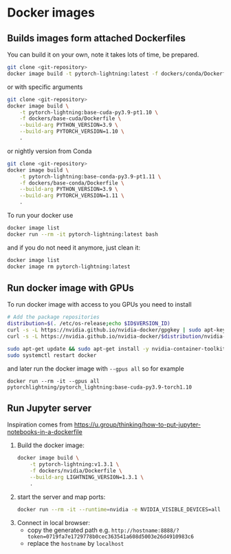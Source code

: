 # Docker images

## Builds images form attached Dockerfiles

You can build it on your own, note it takes lots of time, be prepared.

```bash
git clone <git-repository>
docker image build -t pytorch-lightning:latest -f dockers/conda/Dockerfile .
```

or with specific arguments

```bash
git clone <git-repository>
docker image build \
    -t pytorch-lightning:base-cuda-py3.9-pt1.10 \
    -f dockers/base-cuda/Dockerfile \
    --build-arg PYTHON_VERSION=3.9 \
    --build-arg PYTORCH_VERSION=1.10 \
    .
```

or nightly version from Conda

```bash
git clone <git-repository>
docker image build \
    -t pytorch-lightning:base-conda-py3.9-pt1.11 \
    -f dockers/base-conda/Dockerfile \
    --build-arg PYTHON_VERSION=3.9 \
    --build-arg PYTORCH_VERSION=1.11 \
    .
```

To run your docker use

```bash
docker image list
docker run --rm -it pytorch-lightning:latest bash
```

and if you do not need it anymore, just clean it:

```bash
docker image list
docker image rm pytorch-lightning:latest
```

## Run docker image with GPUs

To run docker image with access to you GPUs you need to install

```bash
# Add the package repositories
distribution=$(. /etc/os-release;echo $ID$VERSION_ID)
curl -s -L https://nvidia.github.io/nvidia-docker/gpgkey | sudo apt-key add -
curl -s -L https://nvidia.github.io/nvidia-docker/$distribution/nvidia-docker.list | sudo tee /etc/apt/sources.list.d/nvidia-docker.list

sudo apt-get update && sudo apt-get install -y nvidia-container-toolkit
sudo systemctl restart docker
```

and later run the docker image with `--gpus all` so for example

```
docker run --rm -it --gpus all pytorchlightning/pytorch_lightning:base-cuda-py3.9-torch1.10
```

## Run Jupyter server

Inspiration comes from https://u.group/thinking/how-to-put-jupyter-notebooks-in-a-dockerfile

1. Build the docker image:
   ```bash
   docker image build \
       -t pytorch-lightning:v1.3.1 \
       -f dockers/nvidia/Dockerfile \
       --build-arg LIGHTNING_VERSION=1.3.1 \
       .
   ```
1. start the server and map ports:
   ```bash
   docker run --rm -it --runtime=nvidia -e NVIDIA_VISIBLE_DEVICES=all -p 8888:8888 pytorch-lightning:v1.3.1
   ```
1. Connect in local browser:
   - copy the generated path e.g. `http://hostname:8888/?token=0719fa7e1729778b0cec363541a608d5003e26d4910983c6`
   - replace the `hostname` by `localhost`
